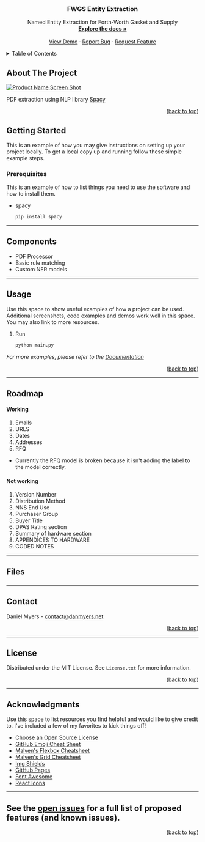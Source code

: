 <!-- PROJECT LOGO -->
<br />
<div align="center">
  <!-- <a href="https://github.com/othneildrew/Best-README-Template">
    <img src="images/logo.png" alt="Logo" width="80" height="80">
  </a> -->

  <h3 align="center">FWGS Entity Extraction</h3>

  <p align="center">
    Named Entity Extraction for Forth-Worth Gasket and Supply
    <br />
    <a href="https://github.com/othneildrew/Best-README-Template"><strong>Explore the docs »</strong></a>
    <br />
    <br />
    <a href="https://github.com/othneildrew/Best-README-Template">View Demo</a>
    ·
    <a href="https://github.com/othneildrew/Best-README-Template/issues">Report Bug</a>
    ·
    <a href="https://github.com/othneildrew/Best-README-Template/issues">Request Feature</a>
  </p>
</div>



<!-- TABLE OF CONTENTS -->
<details>
  <summary>Table of Contents</summary>
  <ol>
    <li>
      <a href="#about-the-project">About The Project</a>
    </li>
    <li>
      <a href="#getting-started">Getting Started</a>
      <ul>
        <li><a href="#prerequisites">Prerequisites</a></li> 
      </ul>
    </li>
    <li><a href="#components">Components</a></li>
    <li><a href="#usage">Usage</a></li>
    <li><a href="#roadmap">Roadmap</a></li>
    <li><a href="#files">File Contents</li>
    <li><a href="#contact">Contact</a></li>
    <li><a href="#license">License</a></li>
    <li><a href="#acknowledgments">Acknowledgments</a></li>
  </ol>
</details>



<!-- ABOUT THE PROJECT -->
## About The Project

[![Product Name Screen Shot][product-screenshot]](https://example.com)

PDF extraction using NLP library [Spacy](https://spacy.io/api)

<p align="right">(<a href="#readme-top">back to top</a>)</p>

<!-- GETTING STARTED -->
## Getting Started

This is an example of how you may give instructions on setting up your project locally.
To get a local copy up and running follow these simple example steps.

### Prerequisites

This is an example of how to list things you need to use the software and how to install them.
* spacy
  ```sh
  pip install spacy
  ```

<!-- ### Installation

_Below is an example of how you can instruct your audience on installing and setting up your app. This template doesn't rely on any external dependencies or services._

<p align="right">(<a href="#readme-top">back to top</a>)</p> -->

---
<!-- Components -->
## Components
* PDF Processor
* Basic rule matching
* Custom NER models

---
<!-- USAGE EXAMPLES -->
## Usage

Use this space to show useful examples of how a project can be used. Additional screenshots, code examples and demos work well in this space. You may also link to more resources.

1. Run
   ```sh
   python main.py
   ```

_For more examples, please refer to the [Documentation](https://example.com)_

<p align="right">(<a href="#readme-top">back to top</a>)</p>


---
<!-- ROADMAP -->
## Roadmap
#### Working
1. Emails
2. URLS
3. Dates
4. Addresses
5. RFQ
 - Currently the RFQ model is broken because it isn't adding the label to the model correctly.
#### Not working
1. Version Number
2. Distribution Method
3. NNS End Use
4. Purchaser Group
5. Buyer Title
6. DPAS Rating section
7. Summary of hardware section
8. APPENDICES TO HARDWARE
9. CODED NOTES

---
<!-- Files -->
## Files

### 

---
<!-- CONTACT -->
## Contact

Daniel Myers - contact@danmyers.net

<p align="right">(<a href="#readme-top">back to top</a>)</p>

---
<!-- License -->
## License

Distributed under the MIT License. See `License.txt` for more information.

<p align="right">(<a href="#readme-top">back to top</a>)</p>

---
<!-- ACKNOWLEDGMENTS -->
## Acknowledgments

Use this space to list resources you find helpful and would like to give credit to. I've included a few of my favorites to kick things off!

* [Choose an Open Source License](https://choosealicense.com)
* [GitHub Emoji Cheat Sheet](https://www.webpagefx.com/tools/emoji-cheat-sheet)
* [Malven's Flexbox Cheatsheet](https://flexbox.malven.co/)
* [Malven's Grid Cheatsheet](https://grid.malven.co/)
* [Img Shields](https://shields.io)
* [GitHub Pages](https://pages.github.com)
* [Font Awesome](https://fontawesome.com)
* [React Icons](https://react-icons.github.io/react-icons/search)

---
See the [open issues](https://github.com/othneildrew/Best-README-Template/issues) for a full list of proposed features (and known issues).
---

<p align="right">(<a href="#readme-top">back to top</a>)</p>

<!-- MARKDOWN LINKS & IMAGES -->
<!-- https://www.markdownguide.org/basic-syntax/#reference-style-links -->
[contributors-shield]: https://img.shields.io/github/contributors/othneildrew/Best-README-Template.svg?style=for-the-badge
[contributors-url]: https://github.com/othneildrew/Best-README-Template/graphs/contributors
[forks-shield]: https://img.shields.io/github/forks/othneildrew/Best-README-Template.svg?style=for-the-badge
[forks-url]: https://github.com/othneildrew/Best-README-Template/network/members
[stars-shield]: https://img.shields.io/github/stars/othneildrew/Best-README-Template.svg?style=for-the-badge
[stars-url]: https://github.com/othneildrew/Best-README-Template/stargazers
[issues-shield]: https://img.shields.io/github/issues/othneildrew/Best-README-Template.svg?style=for-the-badge
[issues-url]: https://github.com/othneildrew/Best-README-Template/issues
[license-shield]: https://img.shields.io/github/license/othneildrew/Best-README-Template.svg?style=for-the-badge
[license-url]: https://github.com/othneildrew/Best-README-Template/blob/master/LICENSE.txt
[linkedin-shield]: https://img.shields.io/badge/-LinkedIn-black.svg?style=for-the-badge&logo=linkedin&colorB=555
[linkedin-url]: https://linkedin.com/in/othneildrew
[product-screenshot]: images/screenshot.png
